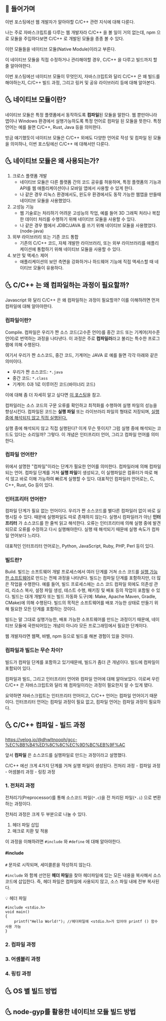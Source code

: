 ## 📢 들어가며

이번 포스팅에선 웹 개발자가 알아야할 C/C++ 관련 지식에 대해 다룬다.

나는 주로 자바스크립트를 다루는 웹 개발자라 C/C++ 을 볼 일이 거의 없는데,
npm 으로 모듈을 주입하다보면 C/C++ 로 개발된 모듈을 종종 볼 수 있다.

이런 모듈들을 네이티브 모듈(Native Module)이라고 부른다.

이 네이티브 모듈을 직접 수정하거나 관리해야할 경우,
C/C++ 을 다루고 빌드까지 할 줄 알아야한다.

이번 포스팅에선
네이티브 모듈이 무엇인지,
자바스크립트와 달리 C/C++ 은 왜 빌드를 해야하는지,
C/C++ 빌드 과정,
그리고 링커 및 공유 라이브러리 등에 대해 알아본다.

## 🌜 네이티브 모듈이란?

네이티브 모듈은 특정 플랫폼에서 동작하도록 **컴파일**된 모듈을 말한다.
웹 뿐만아니라 앱이나 Windows 환경에서 실행가능하도록 특정 언어로 컴파일 된 모듈을 뜻한다.
특정 언어는 예를 들면 C/C++, Rust, Java 등을 의미한다.

방금 얘기했듯이 네이티브 모듈은 C/C++ 외에도 다양한 언어로 작성 및 컴파일 된 모듈을 의미하나,
이번 포스팅에선 C/C++ 에 대해서만 다룬다.

## 🌜 네이티브 모듈은 왜 사용되는가?

1. 크로스 플랫폼 개발
    - 네이티브 모듈은 다른 플랫폼 간의 코드 공유를 허용하며, 특정 플랫폼의 기능과 API를 웹 애플리케이션이나 모바일 앱에서 사용할 수 있게 한다.
    - 나 같은 경우 리눅스 환경에서도, 윈도우 환경에서도 동작 가능한 웹앱을 만들때 네이티브 모듈을 사용했었다.
2. 고성능 기능
    - 웹 기술로는 처리하기 어려운 고성능의 작업, 예를 들어 3D 그래픽 처리나 복잡한 데이터 처리를 수행하기 위해 네이티브 모듈을 사용할 수 있다.
    - 나 같은 경우 웹에서 JDBC/JAVA 를 쓰기 위해 네이티브 모듈을 사용했었다. (node-java)
3. 외부 라이브러리 또는 기존 코드 통합
    - 기존의 C/C++ 코드, 자체 개발한 라이브러리, 또는 외부 라이브러리를 애플리케이션에 통합하기 위해 네이티브 모듈을 사용할 수 있다.
4. 보안 및 액세스 제어
    - 애플리케이션의 보안 측면을 강화하거나 하드웨어 기능에 직접 액세스할 때 네이티브 모듈이 유용하다.

## 🌜 C/C++ 는 왜 컴파일하는 과정이 필요할까?

Javascript 와 달리 C/C++ 은 왜 컴파일하는 과정이 필요할까?
이를 이해하려면 먼저 컴파일에 대해 알아야한다.

### 컴파일이란?

Compile.
컴파일은 우리가 짠 소스 코드(고수준 언어)를 중간 코드 또는 기계어(저수준 언어)로 번역하는 과정을 나타낸다.
이 과정은 주로 **컴파일러**라고 불리는 특수한 프로그램에 의해 수행된다.

여기서 우리가 짠 소스코드, 중간 코드, 기계어는
JAVA 로 예를 들면 각각 아래와 같은 의미이다.

-   우리가 짠 소스코드: `*.java`
-   중간 코드: `*.class`
-   기계어: 0과 1로 이루어진 코드(바이너리 코드)

이에 대해 좀 더 자세히 알고 싶다면 [이 포스팅](https://doozi0316.tistory.com/entry/1%EC%A3%BC%EC%B0%A8-JVM%EC%9D%80-%EB%AC%B4%EC%97%87%EC%9D%B4%EB%A9%B0-%EC%9E%90%EB%B0%94-%EC%BD%94%EB%93%9C%EB%8A%94-%EC%96%B4%EB%96%BB%EA%B2%8C-%EC%8B%A4%ED%96%89%ED%95%98%EB%8A%94-%EA%B2%83%EC%9D%B8%EA%B0%80)을 참고.

컴파일러는 소스 코드의 구문 오류를 확인하고 최적화를 수행하여 실행 파일의 성능을 향상시킨다.
컴파일된 코드는 **실행 파일** 또는 라이브러리 파일의 형태로 저장되며, <u>실행 중에 해석되지 않고 직접 실행된다.</u>

실행 중에 해석되지 않고 직접 실행된다?
이게 무슨 뜻이지?
그럼 실행 중에 해석되는 코드도 있다는 소리일까?
그렇다.
이 개념은 인터프리터 언어, 그리고 컴파일 언어를 의미한다.

### 컴파일 언어란?

위에서 설명한 "컴파일"이라는 단계가 필요한 언어를 의미한다.
컴파일러에 의해 컴파일 되는 언어.
컴파일 단계를 거쳐 **실행 파일**이 생성되고,
이 실행파일은 컴퓨터가 따로 해석 않고 바로 이해 가능하여 빠르게 실행할 수 있다.
대표적인 컴파일러 언어로는,
C, C++, Rust, Go 등이 있다.

### 인터프리터 언어란?

컴파일 단계가 필요 없는 언어이다.
우리가 짠 소스코드를 별다른 컴파일러 없이 바로 실행시킬 수 있다.
때문에 실행파일도 따로 존재하지 않는다.
실행시 컴파일러가 아닌 **인터프리터** 가 소스코드를 한 줄씩 읽고 해석한다.
오류는 인터프리터에 의해 실행 중에 발견되므로 오류를 수정하고 다시 실행해야한다.
실행 때 해석되기 때문에 실행 속도가 컴파일 언어보다 느리다.

대표적인 인터프리터 언어로는,
Python, JavaScript, Ruby, PHP, Perl 등이 있다.

### 빌드란?

Build.
빌드는 소프트웨어 개발 프로세스에서 여러 단계를 거쳐 소스 코드를 <u>실행 가능한 소프트웨어</u>로 만드는 전체 과정을 나타낸다.
빌드는 컴파일 단계를 포함하지만, 더 많은 작업을 수행한다.
예를 들어, 빌드 프로세스에는 소스 코드 컴파일 외에도 의존성 관리, 리소스 복사, 설정 파일 생성, 테스트 수행, 패키징 및 배포 등의 작업이 포함될 수 있다.
빌드는 대개 개발자 또는 빌드 자동화 도구(예: Make, Apache Maven, Gradle, CMake)에 의해 수행된다.
빌드의 목적은 소프트웨어를 배포 가능한 상태로 만들기 위해 필요한 모든 단계를 포함하는 것이다.

빌드는 말 그대로 실행가능한, 배포 가능한 소프트웨어를 만드는 과정이기 때문에,
네이티브 모듈에 국한되어있는 개념이 아니라
모든 프로그래밍에서 필요한 단계이다.

웹 개발자라면 웹팩, 바벨, npm 등으로 빌드를 해본 경험이 있을 것이다.

### 컴파일과 빌드는 무슨 차이?

빌드가 컴파일 단계를 포함하고 있기때문에,
빌드가 좀더 큰 개념이다.
빌드에 컴파일이 포함되어 있다.

컴파일과 빌드, 그리고 인터프리터 언어와 컴파일 언어에 대해 알아보았다.
이로써 우린 C/C++ 은 자바스크립트와 달리 왜 컴파일이라는 과정이 필요한지 알 수 있게 됐다.

요약하면 자바스크립트는 인터프리터 언어이고, C/C++ 언어는 컴파일 언어이기 때문이다.
인터프리터 언어는 컴파일 과정이 필요 없고,
컴파일 언어는 컴파일 과정이 필요하다.

## 🌜 C/C++ 컴파일 - 빌드 과정

https://velog.io/@dhwltnoooh/gcc-%EC%BB%B4%ED%8C%8C%EC%9D%BC%EB%9F%AC

앞서 **컴파일** 은 소스코드를 실행파일로 만드는 과정이라고 설명했다.

C/C++ 에선 크게 4가지 단계를 거쳐 실행 파일이 생성된다.
전처리 과정 - 컴파일 과정 - 어셈블리 과정 - 링킹 과정

### 1. 전처리 과정

전처리기(Preprocessor)를 통해 소스코드 파일(`*.c`)을 전 처리된 파일(`*.i`) 으로 변환하는 과정이다.

전처리 과정은 크게 두 부분으로 나눌 수 있다.

1. 헤더 파일 삽입
2. 매크로 치환 및 적용

이 과정을 이해하려면 `#include` 와 `#define` 에 대해 알아야한다.

#### #include

`#` 문자로 시작되며, 세미콜론을 작성하지 않는다.

`#include` 와 함께 선언된 **헤더 파일**을 찾아 헤더파일에 있는 모든 내용을 복사해서 소스코드에 삽입한다. 
즉, 헤더 파일은 컴파일에 사용되지 않고, 소스 파일 내에 전부 복사된다.

💡 헤더 파일


```
#include <stdio.h>
void main()
{
	printf("Hello World!"); //헤더파일에 <stdio.h>가 있어야 printf () 함수 사용 가능
}
```
### 2. 컴파일 과정

### 3. 어셈블리 과정

### 4. 링킹 과정

## 🌜 OS 별 빌드 방법

## 🌜 node-gyp를 활용한 네이티브 모듈 빌드 방법
